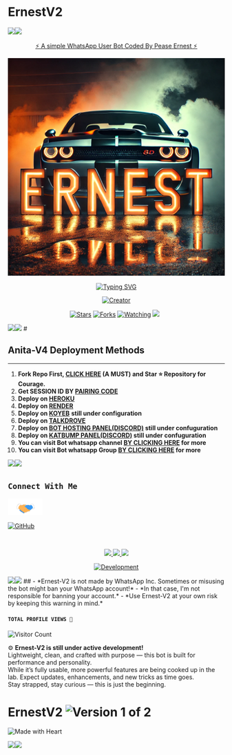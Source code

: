 # ErnestV2
   <a><img src='https://i.imgur.com/LyHic3i.gif'/></a><a><img src='https://i.imgur.com/LyHic3i.gif'/></a>
<p align="center"> 
<u>⚡ A simple WhatsApp User Bot Coded By Pease Ernest ⚡</u>
</p>
<p align="center">
<img src="./profile.jpg"/>       
<p align="center">
  <a href="https://git.io/typing-svg"><img src="https://readme-typing-svg.demolab.com?font=EB+Garamond&weight=800&size=28&duration=4000&pause=1000&random=false&width=435&lines=+•QUEEN+ANITA-+V4•;MULTI-DEVICE+WHATSAPP+BOT;DEVELOPED+BY+DAVID+CYRIL;RELEASED+DATE+05%2F12%2F2024." alt="Typing SVG" /></a>
</p> 
<p align="center">
<a href="#"><img title="Creator" src="https://img.shields.io/badge/Creator-Pease_Ernest-red.svg?style=for-the-badge&logo=github"></a>
</p>
<p align="center">
<a href="git@github.com:PeaseErnest12287/Ernest-V2.git/stargazers/"><img title="Stars" src="https://img.shields.io/github/stars/PeaseErnest12287/Ernest-v2?color=maroon&style=flat-square"></a>
<a href="git@github.com:PeaseErnest12287/Ernest-V2.git/network/members"><img title="Forks" src="https://img.shields.io/github/forks/PeaseErnest12287/Ernest-V2?color=yellow&style=flat-square"></a>
<a href="git@github.com:PeaseErnest12287/Ernest-V2.git/watchers"><img title="Watching" src="https://img.shields.io/github/watchers/PeaseErnest12287/Ernest-v2?label=Watchers&color=red&style=flat-square"></a>
<a href="git@github.com:PeaseErnest12287/Ernest-V2.git/graphs/commit-activity"><img height="20" src="https://img.shields.io/badge/Maintained-Yes-red.svg"></a>&nbsp;&nbsp;
</p>
<a><img src='https://i.imgur.com/LyHic3i.gif'/></a><a><img src='https://i.imgur.com/LyHic3i.gif'/></a>
#





## Anita-V4 Deployment Methods
---
1.  **Fork Repo First, [CLICK HERE](git@github.com:PeaseErnest12287/Ernest-V2.git/fork) (A MUST) and Star ⭐ Repository for Courage.**
2.  **Get SESSION ID BY [PAIRING CODE](https://rola-v1-sesiongenerator.onrender.com)** 
3. **Deploy on [HEROKU](https://dashboard.heroku.com/new?template=https://git@github.com:PeaseErnest12287/Ernest-V2.git)**
3. **Deploy on [RENDER](https://dashboard.render.com/signup)**
3. **Deploy on [KOYEB](https://app.koyeb.com/services/deploy/?type=git&repository=github.com%2FPeaseErnest12287&branch=main&name=ErnestV2&builder=dockerfile&env%5BAUTO_STATUS_REACT=false%5D=&env%5BSESSION_ID%5D=your%20sessionid%20here&env%5BPUBLIC%5D=true&env=%5BAUTO_TYPING%5D%3Dfalse&env%5BAUTO_STATUS_VIEW%5D=true)** **still under configuration**
3. **Deploy on [TALKDROVE](https://host.talkdrove.com)**
3. **Deploy on [BOT HOSTING PANEL(DISCORD)](https://bot-hosting.net/?aff=1251693529084723300) still under confuguration**
3. **Deploy on [KATBUMP PANEL(DISCORD)](https://dashboard.katabump.com/auth/login#1ae56c) still under confuguration**
8. **You can visit Bot whatsapp channel [BY CLICKING HERE](https://whatsapp.com/channel/0029VayK4ty7DAWr0jeCZx0i) for more**
9. **You can visit Bot whatsapp Group [BY CLICKING HERE](https://chat.whatsapp.com/FAJjIZY3a09Ck73ydqMs4E) for more**
<!-- 9. **All Tutorials [Here](https://www.youtube.com/@DavidCyril_TECH)** -->

<a><img src='https://i.imgur.com/LyHic3i.gif'/></a><a><img src='https://i.imgur.com/LyHic3i.gif'/></a>

## `Connect With Me`
<img src="https://github.com/0xAbdulKhalid/0xAbdulKhalid/raw/main/assets/mdImages/handshake.gif" width="80">

[![GitHub](https://img.shields.io/badge/GitHub-Ernest--V2-informational?style=flat&logo=github)](https://github.com/PeaseErnest12287/Ernest-V2)

 <br> 
<p align="center">
<a href="https://wa.me/254793859108"><img src="https://img.shields.io/badge/Contact Ernest Pease?style=for-the-badge&logo=whatsapp&logoColor=white" />
<a href="https://whatsapp.com/channel/0029VayK4ty7DAWr0jeCZx0i"><img src="https://img.shields.io/badge/Join Official Channel-25D366?style=for-the-badge&logo=whatsapp&logoColor=white" />
<a href="https://www.youtube.com/@ErnestTechHouse-y2l"><img src="https://img.shields.io/badge/Subscribe-ff0000?style=for-the-badge&logo=youtube&logoColor=ff000000&link=https://www.youtube.com/@ErnestTechHouse-y2l" /><br>
<p align="center">
<img alt="Development" width="250" src="https://media2.giphy.com/media/W9tBvzTXkQopi/giphy.gif?cid=6c09b952xu6syi1fyqfyc04wcfk0qvqe8fd7sop136zxfjyn&ep=v1_internal_gif_by_id&rid=giphy.gif&ct=g" /> </p>
<a><img src='https://i.imgur.com/LyHic3i.gif'/></a><a><img src='https://i.imgur.com/LyHic3i.gif'/></a>
##
- *Ernest-V2 is not made by WhatsApp Inc. Sometimes or misusing the bot might ban your WhatsApp account!*
- *In that case, I'm not responsible for banning your account.*
- *Use Ernest-V2 at your own risk by keeping this warning in mind.*
  
#### `TOTAL PROFILE VIEWS 🧚`
![Visitor Count](https://profile-counter.glitch.me/PeaseErnest12287/count.svg)


⚙️ **Ernest-V2 is still under active development!**  
Lightweight, clean, and crafted with purpose — this bot is built for performance and personality.  
While it’s fully usable, more powerful features are being cooked up in the lab. Expect updates, enhancements, and new tricks as time goes.  
Stay strapped, stay curious — this is just the beginning.

# ErnestV2 ![Version 1 of 2](https://img.shields.io/badge/status-under--development-yellow?style=flat-square)

![Made with Heart](https://img.shields.io/badge/Made%20with-%E2%9D%A4%20by%20Ernest-red?style=flat-square)


<a><img src='https://i.imgur.com/LyHic3i.gif'/></a><a><img src='https://i.imgur.com/LyHic3i.gif'/></a>